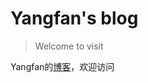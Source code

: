 # Yangfan's blog

> Welcome to visit


Yangfan的[博客](https://yangfan2016.github.io/ "hello,yangfan")，欢迎访问  

